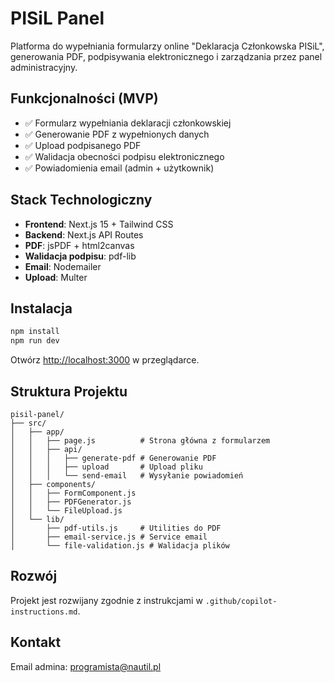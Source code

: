 # PISiL Panel

Platforma do wypełniania formularzy online "Deklaracja Członkowska PISiL", generowania PDF, podpisywania elektronicznego i zarządzania przez panel administracyjny.

## Funkcjonalności (MVP)

- ✅ Formularz wypełniania deklaracji członkowskiej
- ✅ Generowanie PDF z wypełnionych danych
- ✅ Upload podpisanego PDF
- ✅ Walidacja obecności podpisu elektronicznego
- ✅ Powiadomienia email (admin + użytkownik)

## Stack Technologiczny

- **Frontend**: Next.js 15 + Tailwind CSS
- **Backend**: Next.js API Routes
- **PDF**: jsPDF + html2canvas
- **Walidacja podpisu**: pdf-lib
- **Email**: Nodemailer
- **Upload**: Multer

## Instalacja

```bash
npm install
npm run dev
```

Otwórz [http://localhost:3000](http://localhost:3000) w przeglądarce.

## Struktura Projektu

```
pisil-panel/
├── src/
│   ├── app/
│   │   ├── page.js          # Strona główna z formularzem
│   │   ├── api/
│   │   │   ├── generate-pdf # Generowanie PDF
│   │   │   ├── upload       # Upload pliku
│   │   │   └── send-email   # Wysyłanie powiadomień
│   ├── components/
│   │   ├── FormComponent.js
│   │   ├── PDFGenerator.js
│   │   └── FileUpload.js
│   └── lib/
│       ├── pdf-utils.js     # Utilities do PDF
│       ├── email-service.js # Service email
│       └── file-validation.js # Walidacja plików
```

## Rozwój

Projekt jest rozwijany zgodnie z instrukcjami w `.github/copilot-instructions.md`.

## Kontakt

Email admina: programista@nautil.pl
